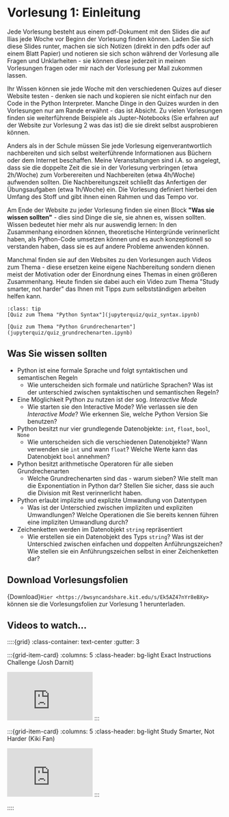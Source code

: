 # Vorlesung 1: Einleitung

Jede Vorlesung besteht aus einem pdf-Dokument mit den Slides die auf Ilias jede Woche vor Beginn der Vorlesung finden können.
Laden Sie sich diese Slides runter, machen sie sich Notizen (direkt in den pdfs oder auf einem Blatt Papier) und notieren sie sich schon während der Vorlesung alle Fragen und Unklarheiten - sie können diese jederzeit in meinen Vorlesungen fragen oder mir nach der Vorlesung per Mail zukommen lassen.

Ihr Wissen können sie jede Woche mit den verschiedenen Quizes auf dieser Website testen - denken sie nach und kopieren sie nicht einfach nur den Code in the Python Interpreter. Manche Dinge in den Quizes wurden in den Vorlesungen nur am Rande erwähnt - das ist Absicht.
Zu vielen Vorlesungen finden sie weiterführende Beispiele als Jupter-Notebooks (Sie erfahren auf der Website zur Vorlesung 2 was das ist) die sie direkt selbst ausprobieren können. 

Anders als in der Schule müssen Sie jede Vorlesung eigenverantwortlich nachbereiten und sich selbst weiterführende Informationen aus Büchern oder dem Internet beschaffen. Meine Veranstaltungen sind i.A. so angelegt, dass sie die doppelte Zeit die sie in der Vorlesung verbringen (etwa 2h/Woche) zum Vorberereiten und Nachbereiten (etwa 4h/Woche) aufwenden sollten. Die Nachbereitungszeit schließt das Anfertigen der Übungsaufgaben (etwa 1h/Woche) ein. Die Vorlesung definiert hierbei den Umfang des Stoff und gibt ihnen einen Rahmen und das Tempo vor.

Am Ende der Website zu jeder Vorlesung finden sie einen Block **"Was sie wissen sollten"** - dies sind Dinge die sie, sie ahnen es, wissen sollten. Wissen bedeutet hier mehr als nur auswendig lernen: In den Zusammenhang einordnen können, theoretische Hintergründe verinnerlicht haben, als Python-Code umsetzen können und es auch konzeptionell so verstanden haben, dass sie es auf andere Probleme anwenden können.

Manchmal finden sie auf den Websites zu den Vorlesungen auch Videos zum Thema - diese ersetzen keine eigene Nachbereitung sondern dienen meist der Motivation oder der Einordnung eines Themas in einen größeren Zusammenhang. Heute finden sie dabei auch ein Video zum Thema "Study smarter, not harder" das Ihnen mit Tipps zum selbstständigen arbeiten helfen kann.


```{admonition} Hier geht zu den Quizes...
:class: tip
[Quiz zum Thema "Python Syntax"](jupyterquiz/quiz_syntax.ipynb)

[Quiz zum Thema "Python Grundrechenarten"](jupyterquiz/quiz_grundrechenarten.ipynb)
```

## Was Sie wissen sollten
* Python ist eine formale Sprache und folgt syntaktischen und semantischen Regeln
    * Wie unterscheiden sich formale und natürliche Sprachen? Was ist der unterschied zwischen syntaktischen und semantischen Regeln? 
* Eine Möglichkeit Python zu nutzen ist der sog. *Interactive Mode*
    * Wie starten sie den Interactive Mode? Wie verlassen sie den *Interactive Mode*? Wie erkennen Sie, welche Python Version Sie benutzen?
* Python besitzt nur vier grundlegende Datenobjekte: `int`, `float`, `bool`, `None`
    * Wie unterscheiden sich die verschiedenen Datenobjekte? Wann verwenden sie `int` und wann `float`? Welche Werte kann das Datenobjekt `bool` annehmen?
* Python besitzt arithmetische Operatoren für alle sieben Grundrechenarten
    * Welche Grundrechenarten sind das - warum sieben? Wie stellt man die Exponentiation in Python dar? Stellen Sie sicher, dass sie auch die Division mit Rest verinnerlicht haben.
* Python erlaubt implizite und explizite Umwandlung von Datentypen
    * Was ist der Unterschied zwischen impliziten und expliziten Umwandlungen? Welche Operationen die Sie bereits kennen führen eine impliziten Umwandlung durch?
* Zeichenketten werden im Datenobjekt `string` repräsentiert
    * Wie erstellen sie ein Datenobjekt des Typs `string`? Was ist der Unterschied zwischen einfachen und doppelten Anführungszeichen? Wie stellen sie ein Anführungszeichen selbst in einer Zeichenketten dar?


## Download Vorlesungsfolien

{Download}`Hier <https://bwsyncandshare.kit.edu/s/Ek5AZ47nYr8eBXy>` können sie die Vorlesungsfolien zur Vorlesung 1 herunterladen.

## Videos to watch...
::::{grid}
:class-container: text-center
:gutter: 3

:::{grid-item-card}
:columns: 5
:class-header: bg-light
Exact Instructions Challenge (Josh Darnit)

<iframe width="200" height="113" src="https://www.youtube.com/embed/cDA3_5982h8" title="YouTube video player" frameborder="0" allow="accelerometer; autoplay; clipboard-write; encrypted-media; gyroscope; picture-in-picture; web-share" allowfullscreen></iframe>
:::

:::{grid-item-card}
:columns: 5
:class-header: bg-light
Study Smarter, Not Harder (Kiki Fan)

<iframe width="200" height="113" src="https://www.youtube.com/embed/BRTqeAEga5E" title="YouTube video player" frameborder="0" allow="accelerometer; autoplay; clipboard-write; encrypted-media; gyroscope; picture-in-picture; web-share" allowfullscreen></iframe>
:::


::::

